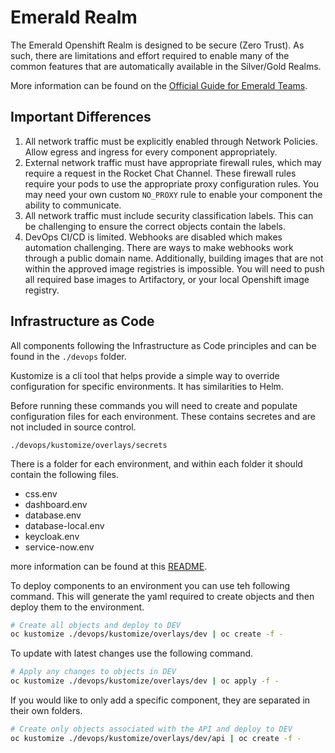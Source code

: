 # Emerald Realm

The Emerald Openshift Realm is designed to be secure (Zero Trust). As such, there are limitations and effort required to enable many of the common features that are automatically available in the Silver/Gold Realms.

More information can be found on the [Official Guide for Emerald Teams](https://digital.gov.bc.ca/cloud/services/private/internal-resources/emerald/).

## Important Differences

1. All network traffic must be explicitly enabled through Network Policies. Allow egress and ingress for every component appropriately.
2. External network traffic must have appropriate firewall rules, which may require a request in the Rocket Chat Channel. These firewall rules require your pods to use the appropriate proxy configuration rules. You may need your own custom `NO_PROXY` rule to enable your component the ability to communicate.
3. All network traffic must include security classification labels. This can be challenging to ensure the correct objects contain the labels.
4. DevOps CI/CD is limited. Webhooks are disabled which makes automation challenging. There are ways to make webhooks work through a public domain name. Additionally, building images that are not within the approved image registries is impossible. You will need to push all required base images to Artifactory, or your local Openshift image registry.

## Infrastructure as Code

All components following the Infrastructure as Code principles and can be found in the `./devops` folder.

Kustomize is a cli tool that helps provide a simple way to override configuration for specific environments. It has similarities to Helm.

Before running these commands you will need to create and populate configuration files for each environment. These contains secretes and are not included in source control.

`./devops/kustomize/overlays/secrets`

There is a folder for each environment, and within each folder it should contain the following files.

- css.env
- dashboard.env
- database.env
- database-local.env
- keycloak.env
- service-now.env

more information can be found at this [README](./devops/kustomize/overlays/secrets/README.md).

To deploy components to an environment you can use teh following command. This will generate the yaml required to create objects and then deploy them to the environment.

```bash
# Create all objects and deploy to DEV
oc kustomize ./devops/kustomize/overlays/dev | oc create -f -
```

To update with latest changes use the following command.

```bash
# Apply any changes to objects in DEV
oc kustomize ./devops/kustomize/overlays/dev | oc apply -f -
```

If you would like to only add a specific component, they are separated in their own folders.

```bash
# Create only objects associated with the API and deploy to DEV
oc kustomize ./devops/kustomize/overlays/dev/api | oc create -f -
```
